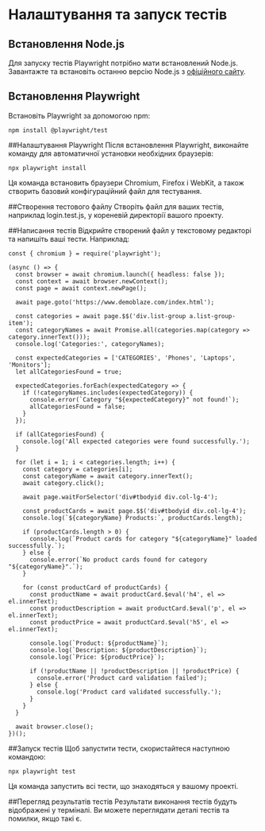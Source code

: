 # Налаштування та запуск тестів

## Встановлення Node.js

Для запуску тестів Playwright потрібно мати встановлений Node.js. Завантажте та встановіть останню версію Node.js з [офіційного сайту](https://nodejs.org/).

## Встановлення Playwright

Встановіть Playwright за допомогою npm:

    npm install @playwright/test

##Налаштування Playwright
Після встановлення Playwright, виконайте команду для автоматичної установки необхідних браузерів:

    npx playwright install
Ця команда встановить браузери Chromium, Firefox і WebKit, а також створить базовий конфігураційний файл для тестування.

##Створення тестового файлу
Створіть файл для ваших тестів, наприклад login.test.js, у кореневій директорії вашого проекту.

##Написання тестів
Відкрийте створений файл у текстовому редакторі та напишіть ваші тести. Наприклад:

    const { chromium } = require('playwright');
    
    (async () => {
      const browser = await chromium.launch({ headless: false });
      const context = await browser.newContext();
      const page = await context.newPage();
    
      await page.goto('https://www.demoblaze.com/index.html');
    
      const categories = await page.$$('div.list-group a.list-group-item');
      const categoryNames = await Promise.all(categories.map(category => category.innerText()));
      console.log('Categories:', categoryNames);
    
      const expectedCategories = ['CATEGORIES', 'Phones', 'Laptops', 'Monitors'];
      let allCategoriesFound = true;
    
      expectedCategories.forEach(expectedCategory => {
        if (!categoryNames.includes(expectedCategory)) {
          console.error(`Category "${expectedCategory}" not found!`);
          allCategoriesFound = false;
        }
      });
    
      if (allCategoriesFound) {
        console.log('All expected categories were found successfully.');
      }
    
      for (let i = 1; i < categories.length; i++) {
        const category = categories[i];
        const categoryName = await category.innerText();
        await category.click();
    
        await page.waitForSelector('div#tbodyid div.col-lg-4');
    
        const productCards = await page.$$('div#tbodyid div.col-lg-4');
        console.log(`${categoryName} Products:`, productCards.length);
    
        if (productCards.length > 0) {
          console.log(`Product cards for category "${categoryName}" loaded successfully.`);
        } else {
          console.error(`No product cards found for category "${categoryName}".`);
        }
    
        for (const productCard of productCards) {
          const productName = await productCard.$eval('h4', el => el.innerText);
          const productDescription = await productCard.$eval('p', el => el.innerText);
          const productPrice = await productCard.$eval('h5', el => el.innerText);
    
          console.log(`Product: ${productName}`);
          console.log(`Description: ${productDescription}`);
          console.log(`Price: ${productPrice}`);
    
          if (!productName || !productDescription || !productPrice) {
            console.error('Product card validation failed');
          } else {
            console.log('Product card validated successfully.');
          }
        }
      }
    
      await browser.close();
    })();

##Запуск тестів
Щоб запустити тести, скористайтеся наступною командою:

    npx playwright test
Ця команда запустить всі тести, що знаходяться у вашому проекті.

##Перегляд результатів тестів
Результати виконання тестів будуть відображені у терміналі. Ви можете переглядати деталі тестів та помилки, якщо такі є.
